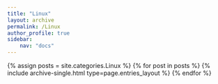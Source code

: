 ```yaml
---
title: "Linux"
layout: archive
permalink: /Linux
author_profile: true
sidebar:
    nav: "docs"
---
```


{% assign posts = site.categories.Linux %}
{% for post in posts %} {% include archive-single.html type=page.entries_layout %} {% endfor %}